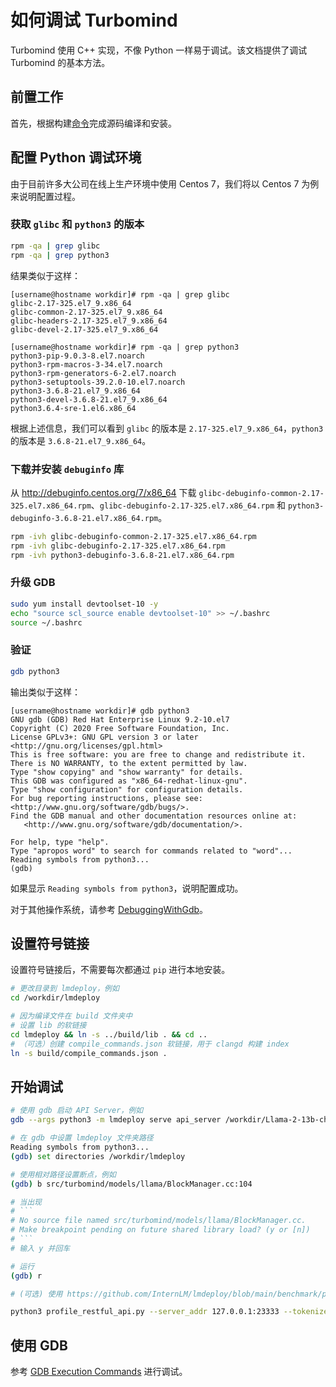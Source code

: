 # 如何调试 Turbomind

Turbomind 使用 C++ 实现，不像 Python 一样易于调试。该文档提供了调试 Turbomind 的基本方法。

## 前置工作

首先，根据构建[命令](../installation.md)完成源码编译和安装。

## 配置 Python 调试环境

由于目前许多大公司在线上生产环境中使用 Centos 7，我们将以 Centos 7 为例来说明配置过程。

### 获取 `glibc` 和 `python3` 的版本

```bash
rpm -qa | grep glibc
rpm -qa | grep python3
```

结果类似于这样：

```
[username@hostname workdir]# rpm -qa | grep glibc
glibc-2.17-325.el7_9.x86_64
glibc-common-2.17-325.el7_9.x86_64
glibc-headers-2.17-325.el7_9.x86_64
glibc-devel-2.17-325.el7_9.x86_64

[username@hostname workdir]# rpm -qa | grep python3
python3-pip-9.0.3-8.el7.noarch
python3-rpm-macros-3-34.el7.noarch
python3-rpm-generators-6-2.el7.noarch
python3-setuptools-39.2.0-10.el7.noarch
python3-3.6.8-21.el7_9.x86_64
python3-devel-3.6.8-21.el7_9.x86_64
python3.6.4-sre-1.el6.x86_64
```

根据上述信息，我们可以看到 `glibc` 的版本是 `2.17-325.el7_9.x86_64`，`python3` 的版本是 `3.6.8-21.el7_9.x86_64`。

### 下载并安装 `debuginfo` 库

从 http://debuginfo.centos.org/7/x86_64 下载 `glibc-debuginfo-common-2.17-325.el7.x86_64.rpm`、`glibc-debuginfo-2.17-325.el7.x86_64.rpm` 和 `python3-debuginfo-3.6.8-21.el7.x86_64.rpm`。

```bash
rpm -ivh glibc-debuginfo-common-2.17-325.el7.x86_64.rpm
rpm -ivh glibc-debuginfo-2.17-325.el7.x86_64.rpm
rpm -ivh python3-debuginfo-3.6.8-21.el7.x86_64.rpm
```

### 升级 GDB

```bash
sudo yum install devtoolset-10 -y
echo "source scl_source enable devtoolset-10" >> ~/.bashrc
source ~/.bashrc
```

### 验证

```bash
gdb python3
```

输出类似于这样：

```
[username@hostname workdir]# gdb python3
GNU gdb (GDB) Red Hat Enterprise Linux 9.2-10.el7
Copyright (C) 2020 Free Software Foundation, Inc.
License GPLv3+: GNU GPL version 3 or later <http://gnu.org/licenses/gpl.html>
This is free software: you are free to change and redistribute it.
There is NO WARRANTY, to the extent permitted by law.
Type "show copying" and "show warranty" for details.
This GDB was configured as "x86_64-redhat-linux-gnu".
Type "show configuration" for configuration details.
For bug reporting instructions, please see:
<http://www.gnu.org/software/gdb/bugs/>.
Find the GDB manual and other documentation resources online at:
   <http://www.gnu.org/software/gdb/documentation/>.

For help, type "help".
Type "apropos word" to search for commands related to "word"...
Reading symbols from python3...
(gdb)
```

如果显示 `Reading symbols from python3`，说明配置成功。

对于其他操作系统，请参考 [DebuggingWithGdb](https://wiki.python.org/moin/DebuggingWithGdb)。

## 设置符号链接

设置符号链接后，不需要每次都通过 `pip` 进行本地安装。

```bash
# 更改目录到 lmdeploy，例如
cd /workdir/lmdeploy

# 因为编译文件在 build 文件夹中
# 设置 lib 的软链接
cd lmdeploy && ln -s ../build/lib . && cd ..
# （可选）创建 compile_commands.json 软链接，用于 clangd 构建 index
ln -s build/compile_commands.json .
```

## 开始调试

````bash
# 使用 gdb 启动 API Server，例如
gdb --args python3 -m lmdeploy serve api_server /workdir/Llama-2-13b-chat-hf

# 在 gdb 中设置 lmdeploy 文件夹路径
Reading symbols from python3...
(gdb) set directories /workdir/lmdeploy

# 使用相对路径设置断点，例如
(gdb) b src/turbomind/models/llama/BlockManager.cc:104

# 当出现
# ```
# No source file named src/turbomind/models/llama/BlockManager.cc.
# Make breakpoint pending on future shared library load? (y or [n])
# ```
# 输入 y 并回车

# 运行
(gdb) r

# (可选) 使用 https://github.com/InternLM/lmdeploy/blob/main/benchmark/profile_restful_api.py 发送请求

python3 profile_restful_api.py --server_addr 127.0.0.1:23333 --tokenizer_path /workdir/Llama-2-13b-chat-hf --dataset /workdir/ShareGPT_V3_unfiltered_cleaned_split.json --concurrency 1 --num_prompts 1
````

## 使用 GDB

参考 [GDB Execution Commands](https://lldb.llvm.org/use/map.html) 进行调试。
